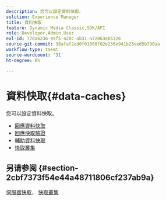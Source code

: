 ```yaml
---
description: 您可以設定資料快取。
solution: Experience Manager
title: 資料快取
feature: Dynamic Media Classic,SDK/API
role: Developer,Admin,User
exl-id: 778a6236-09f5-420c-ab31-a72063eb5326
source-git-commit: 38afaf2ed0f01868f02e236e941b23eed5b790aa
workflow-type: tm+mt
source-wordcount: '31'
ht-degree: 6%

---
```


# 資料快取{#data-caches}

您可以設定資料快取。

+ [回應資料快取](c-response-data-cache.md)
+ [回應快取驗證](c-response-cache-validation.md)
+ [輔助資料快取](c-auxiliary-data-caches.md)
+ [快取叢集](c-cache-clustering.md)

## 另请参阅 {#section-2cbf7373f54e44a48711806cf237ab9a}

[伺服器快取](../../../../is-api/image-serving-api-ref/c-configuration-and-administration/c-server-settings/r-server-caches.md#reference-f6c7f73ea10f4c3ca93acd79a856e00e)， [快取叢集](../../../../is-api/image-serving-api-ref/c-configuration-and-administration/c-server-settings/r-cache-clustering.md#reference-a24c6b99da174203947788844626b951)
